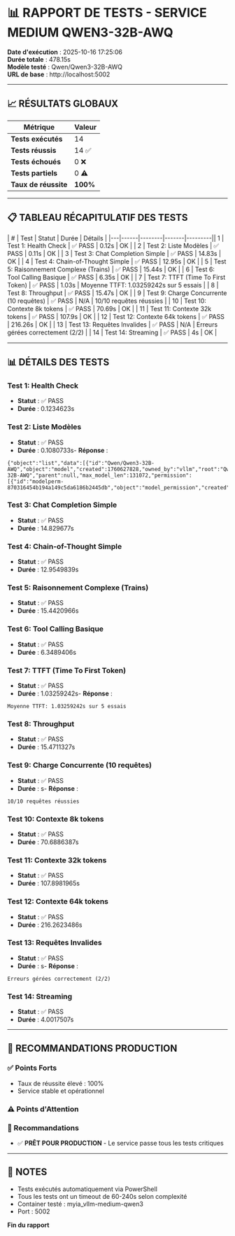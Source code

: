 # 📊 RAPPORT DE TESTS - SERVICE MEDIUM QWEN3-32B-AWQ

**Date d'exécution** : 2025-10-16 17:25:06  
**Durée totale** : 478.15s  
**Modèle testé** : Qwen/Qwen3-32B-AWQ  
**URL de base** : http://localhost:5002

---

## 📈 RÉSULTATS GLOBAUX

| Métrique | Valeur |
|----------|--------|
| **Tests exécutés** | 14 |
| **Tests réussis** | 14 ✅ |
| **Tests échoués** | 0 ❌ |
| **Tests partiels** | 0 ⚠️ |
| **Taux de réussite** | **100%** |

---

## 📋 TABLEAU RÉCAPITULATIF DES TESTS

| # | Test | Statut | Durée | Détails |
|---|------|--------|-------|---------|| 1 | Test 1: Health Check | ✅ PASS | 0.12s | OK |
| 2 | Test 2: Liste Modèles | ✅ PASS | 0.11s | OK |
| 3 | Test 3: Chat Completion Simple | ✅ PASS | 14.83s | OK |
| 4 | Test 4: Chain-of-Thought Simple | ✅ PASS | 12.95s | OK |
| 5 | Test 5: Raisonnement Complexe (Trains) | ✅ PASS | 15.44s | OK |
| 6 | Test 6: Tool Calling Basique | ✅ PASS | 6.35s | OK |
| 7 | Test 7: TTFT (Time To First Token) | ✅ PASS | 1.03s | Moyenne TTFT: 1.03259242s sur 5 essais |
| 8 | Test 8: Throughput | ✅ PASS | 15.47s | OK |
| 9 | Test 9: Charge Concurrente (10 requêtes) | ✅ PASS | N/A | 10/10 requêtes réussies |
| 10 | Test 10: Contexte 8k tokens | ✅ PASS | 70.69s | OK |
| 11 | Test 11: Contexte 32k tokens | ✅ PASS | 107.9s | OK |
| 12 | Test 12: Contexte 64k tokens | ✅ PASS | 216.26s | OK |
| 13 | Test 13: Requêtes Invalides | ✅ PASS | N/A | Erreurs gérées correctement (2/2) |
| 14 | Test 14: Streaming | ✅ PASS | 4s | OK |

---

## 📊 DÉTAILS DES TESTS

### Test 1: Health Check

- **Statut** : ✅ PASS
- **Durée** : 0.1234623s
### Test 2: Liste Modèles

- **Statut** : ✅ PASS
- **Durée** : 0.1080733s- **Réponse** :
```
{"object":"list","data":[{"id":"Qwen/Qwen3-32B-AWQ","object":"model","created":1760627828,"owned_by":"vllm","root":"Qwen/Qwen3-32B-AWQ","parent":null,"max_model_len":131072,"permission":[{"id":"modelperm-870316454b194a149c5da6186b2445db","object":"model_permission","created":1760627828,"allow_create_engine":false,"allow_sampling":true,"allow_logprobs":true,"allow_search_indices":false,"allow_view":true,"allow_fine_tuning":false,"organization":"*","group":null,"is_blocking":false}]}]}
```

### Test 3: Chat Completion Simple

- **Statut** : ✅ PASS
- **Durée** : 14.829677s
### Test 4: Chain-of-Thought Simple

- **Statut** : ✅ PASS
- **Durée** : 12.9549839s
### Test 5: Raisonnement Complexe (Trains)

- **Statut** : ✅ PASS
- **Durée** : 15.4420966s
### Test 6: Tool Calling Basique

- **Statut** : ✅ PASS
- **Durée** : 6.3489406s
### Test 7: TTFT (Time To First Token)

- **Statut** : ✅ PASS
- **Durée** : 1.03259242s- **Réponse** :
```
Moyenne TTFT: 1.03259242s sur 5 essais
```

### Test 8: Throughput

- **Statut** : ✅ PASS
- **Durée** : 15.4711327s
### Test 9: Charge Concurrente (10 requêtes)

- **Statut** : ✅ PASS
- **Durée** : s- **Réponse** :
```
10/10 requêtes réussies
```

### Test 10: Contexte 8k tokens

- **Statut** : ✅ PASS
- **Durée** : 70.6886387s
### Test 11: Contexte 32k tokens

- **Statut** : ✅ PASS
- **Durée** : 107.8981965s
### Test 12: Contexte 64k tokens

- **Statut** : ✅ PASS
- **Durée** : 216.2623486s
### Test 13: Requêtes Invalides

- **Statut** : ✅ PASS
- **Durée** : s- **Réponse** :
```
Erreurs gérées correctement (2/2)
```

### Test 14: Streaming

- **Statut** : ✅ PASS
- **Durée** : 4.0017507s
---

## 🎯 RECOMMANDATIONS PRODUCTION

### ✅ Points Forts
- Taux de réussite élevé : 100%
- Service stable et opérationnel

### ⚠️ Points d'Attention

### 🚀 Recommandations
- ✅ **PRÊT POUR PRODUCTION** - Le service passe tous les tests critiques

---

## 📝 NOTES

- Tests exécutés automatiquement via PowerShell
- Tous les tests ont un timeout de 60-240s selon complexité
- Container testé : myia_vllm-medium-qwen3
- Port : 5002

**Fin du rapport**
